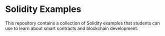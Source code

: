 # Solidity Examples

This repository contains a collection of Solidity examples that students can use to learn about smart contracts and blockchain development.


